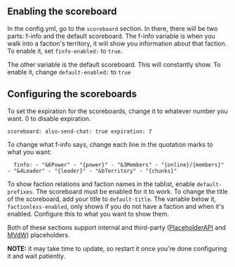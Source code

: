 ## Enabling the scoreboard
In the config.yml, go to the `scoreboard` section. In there, there will be two parts: f-info and the default scoreboard. The f-info variable is when you walk into a faction's territory, it will show you information about that faction. To enable it, set `finfo-enabled:` to `true`.

The other variable is the default scoreboard. This will constantly show. To enable it, change `default-enabled:` to `true`

## Configuring the scoreboards
To set the expiration for the scoreboards, change it to whatever number you want. 0 to disable expiration.

`scoreboard:
  also-send-chat: true
  expiration: 7`

To change what f-info says, change each line in the quotation marks to what you want:

`  finfo:
    - "&6Power"
    - "{power}"
    - "&3Members"
    - "{online}/{members}"
    - "&4Leader"
    - "{leader}"
    - "&bTerritory"
    - "{chunks}"`

To show faction relations and faction names in the tablist, enable `default-prefixes`. The scoreboard must be enabled for it to work. To change the title of the scoreboard, add your title to `default-title`. The variable below it, `factionless-enabled`, only shows if you do not have a faction and when it's enabled. Configure this to what you want to show them.

Both of these sections support internal and third-party ([PlaceholderAPI](https://www.spigotmc.org/resources/placeholderapi.6245/) and [MVdW](https://www.spigotmc.org/resources/mvdwplaceholderapi.11182/)) placeholders.

**NOTE:** it may take time to update, so restart it once you're done configuring it and wait patiently.
